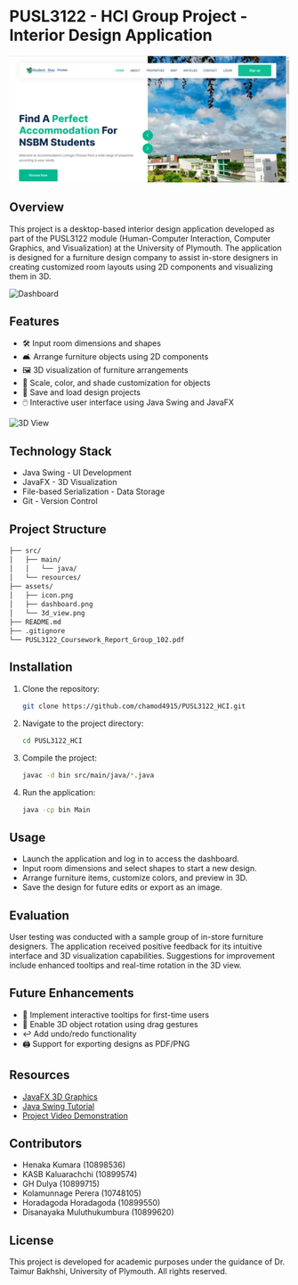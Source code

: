 # PUSL3122 - HCI Group Project - Interior Design Application

![App Icon](https://github.com/chamod4915/Property-selling-website/blob/main/webpic/Dashboard.png)  
## Overview
This project is a desktop-based interior design application developed as part of the PUSL3122 module (Human-Computer Interaction, Computer Graphics, and Visualization) at the University of Plymouth. The application is designed for a furniture design company to assist in-store designers in creating customized room layouts using 2D components and visualizing them in 3D.

![Dashboard](assets/dashboard.png)

## Features
- 🛠️ Input room dimensions and shapes
- 🛋️ Arrange furniture objects using 2D components
- 🖼️ 3D visualization of furniture arrangements
- 🎨 Scale, color, and shade customization for objects
- 💾 Save and load design projects
- 🖱️ Interactive user interface using Java Swing and JavaFX

![3D View](assets/3d_view.png)

## Technology Stack
- Java Swing - UI Development
- JavaFX - 3D Visualization
- File-based Serialization - Data Storage
- Git - Version Control

## Project Structure
```
├── src/
│   ├── main/
│   │   └── java/
│   └── resources/
├── assets/
│   ├── icon.png
│   ├── dashboard.png
│   └── 3d_view.png
├── README.md
├── .gitignore
└── PUSL3122_Coursework_Report_Group_102.pdf
```

## Installation
1. Clone the repository:
   ```bash
   git clone https://github.com/chamod4915/PUSL3122_HCI.git
   ```

2. Navigate to the project directory:
   ```bash
   cd PUSL3122_HCI
   ```

3. Compile the project:
   ```bash
   javac -d bin src/main/java/*.java
   ```

4. Run the application:
   ```bash
   java -cp bin Main
   ```

## Usage
- Launch the application and log in to access the dashboard.
- Input room dimensions and select shapes to start a new design.
- Arrange furniture items, customize colors, and preview in 3D.
- Save the design for future edits or export as an image.

## Evaluation
User testing was conducted with a sample group of in-store furniture designers. The application received positive feedback for its intuitive interface and 3D visualization capabilities. Suggestions for improvement include enhanced tooltips and real-time rotation in the 3D view.

## Future Enhancements
- 📌 Implement interactive tooltips for first-time users
- 🔄 Enable 3D object rotation using drag gestures
- ↩️ Add undo/redo functionality
- 🖨️ Support for exporting designs as PDF/PNG

## Resources
- [JavaFX 3D Graphics](https://docs.oracle.com/javase/8/javafx/graphics-tutorial/javafx-3d-graphics.htm)
- [Java Swing Tutorial](https://docs.oracle.com/javase/tutorial/uiswing/)
- [Project Video Demonstration](https://youtu.be/XyjZozIutKo?si=L-xyUmC24VjQX9Hm)

## Contributors
- Henaka Kumara (10898536)
- KASB Kaluarachchi (10899574)
- GH Dulya (10899715)
- Kolamunnage Perera (10748105)
- Horadagoda Horadagoda (10899550)
- Disanayaka Muluthukumbura (10899620)

## License
This project is developed for academic purposes under the guidance of Dr. Taimur Bakhshi, University of Plymouth. All rights reserved.

